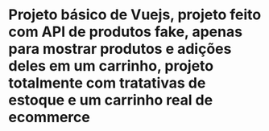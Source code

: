 # Projeto básico de Vuejs, projeto feito com API de produtos fake, apenas para mostrar produtos e adições deles em um carrinho, projeto totalmente com tratativas de estoque e um carrinho real de ecommerce
